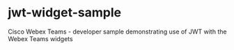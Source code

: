 # jwt-widget-sample
Cisco Webex Teams - developer sample demonstrating use of JWT with the Webex Teams widgets
